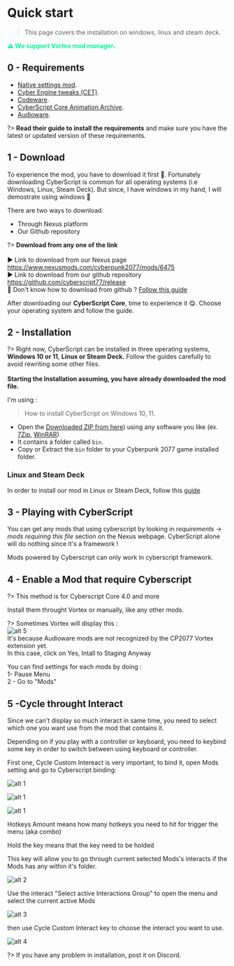 # Quick start

> This page covers the installation on windows, linux and steam deck.

<span style="color:#00FA9A; font-weight:bold;">⚠️ We support Vortex mod manager</span>.

## 0 - Requirements

- [Native settings mod](https://www.nexusmods.com/cyberpunk2077/mods/3518).
- [Cyber Engine tweaks (CET)](https://www.nexusmods.com/cyberpunk2077/mods/107).
- [Codeware](https://www.nexusmods.com/cyberpunk2077/mods/7780).
- [CyberScript Core Animation Archive](https://www.nexusmods.com/cyberpunk2077/mods/7691).
- [Audioware](https://www.nexusmods.com/cyberpunk2077/mods/12001).

?> **Read their guide to install the requirements** and make sure you have the latest or updated version of these requirements.

## 1 - Download

To experience the mod, you have to download it first 🤩. Fortunately downloading CyberScript is common for all operating systems (i.e Windows, Linux, Steam Deck). But since, I have windows in my hand, I will demostrate using windows 🎀

There are two ways to download.

- Through Nexus platform
- Our Github repository

?> **Download from any one of the link**<br><br>▶️ Link to download from our Nexus page https://www.nexusmods.com/cyberpunk2077/mods/6475<br>▶️ Link to download from our github repository https://github.com/cyberscript77/release<br>🥺 Don't know how to download from github ? [Follow this guide](download-from-github.md)


After downloading our **CyberScript Core**, time to experience it 😋. Choose your operating system and follow the guide.

## 2 - Installation

?> Right now, CyberScript can be installed in three operating systems, **Windows 10 or 11**, **Linux or Steam Deck.** Follow the guides carefully to avoid rewriting some other files. <br><br>**Starting the Installation assuming, you have already downloaded the mod file.**

I'm using  : 

> How to install CyberScript on Windows 10, 11. 

- Open the [Downloaded ZIP from here](https://www.nexusmods.com/Core/Libs/Common/Widgets/DownloadPopUp?id=52734&game_id=3333)) using any software you like (ex. [7Zip](https://www.7-zip.org/), [WinRAR](https://www.win-rar.com/))
- It contains a folder called `bin`.
- Copy or Extract the `bin` folder to your Cyberpunk 2077 game installed folder.

### Linux and Steam Deck

In order to install our mod in Linux or Steam Deck, follow this [guide](installation-linux.md)


## 3 - Playing with CyberScript
You can get any mods that using cyberscript by looking in *requirements* -> *mods requiring this
file*
section on the Nexus webpage.
CyberScript alone will do nothing since it's a framework !

Mods powered by Cyberscript can only work in cyberscript framework.

## 4 - Enable a Mod that require Cyberscript

?> This method is for Cyberscript Core 4.0 and more

Install them throught Vortex or manually, like any other mods.

?> Sometimes Vortex will display this :  <br/> ![alt 5](./assets/images/gettings-started/vortex.jpg) <br/> It's because Audioware mods are not recognized by the CP2077 Vortex extension yet. <br/> In this case, click on Yes, Intall to Staging Anyway

You can find settings for each mods by doing :  <br/>
1-  Pause Menu <br/>
2 - Go to "Mods"  <br/>


## 5 -Cycle throught Interact

Since we can't display so much interact in same time, you need to select which one you want use from the mod that contains it.

Depending on if you play with a controller or keyboard, you need to keybind some key in order to switch between using keyboard or controller.

First one, Cycle Custom Intereact is very important, to bind it, open Mods setting and go to Cyberscript binding:

![alt 1](./assets/images/cet-key-binding/../gettings-started/cet-key-binding/pause.png)

![alt 1](./assets/images/cet-key-binding/../gettings-started/cet-key-binding/keybindtab.png)

![alt 1](./assets/images/cet-key-binding/../gettings-started/cet-key-binding/keybind.png)

Hotkeys Amount means how many hotkeys you need to hit for trigger the menu (aka combo)

Hold the key means that the key need to be holded

This key will allow you to go through current selected Mods's interacts if the Mods has any within it's folder.

![alt 2](./assets/images/cet-key-binding/../gettings-started/cet-key-binding/2.jpg)

Use the interact "Select active Interactions Group" to open the menu and select the current active Mods

![alt 3](./assets/images/cet-key-binding/../gettings-started/cet-key-binding/3.jpg)

then use Cycle Custom Interact key to choose the interact you want to use. 

![alt 4](./assets/images/cet-key-binding/../gettings-started/cet-key-binding/4.jpg)

?> If you have any problem in installation, post it on Discord.

